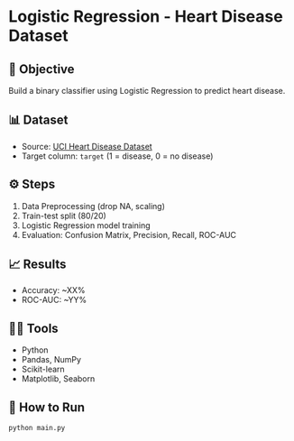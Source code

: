 # Logistic Regression - Heart Disease Dataset

## 📌 Objective
Build a binary classifier using Logistic Regression to predict heart disease.

## 📊 Dataset
- Source: [UCI Heart Disease Dataset](https://archive.ics.uci.edu/ml/datasets/Heart+Disease)
- Target column: `target` (1 = disease, 0 = no disease)

## ⚙️ Steps
1. Data Preprocessing (drop NA, scaling)
2. Train-test split (80/20)
3. Logistic Regression model training
4. Evaluation: Confusion Matrix, Precision, Recall, ROC-AUC

## 📈 Results
- Accuracy: ~XX%
- ROC-AUC: ~YY%

## 🧑‍💻 Tools
- Python
- Pandas, NumPy
- Scikit-learn
- Matplotlib, Seaborn

## 🚀 How to Run
```bash
python main.py
